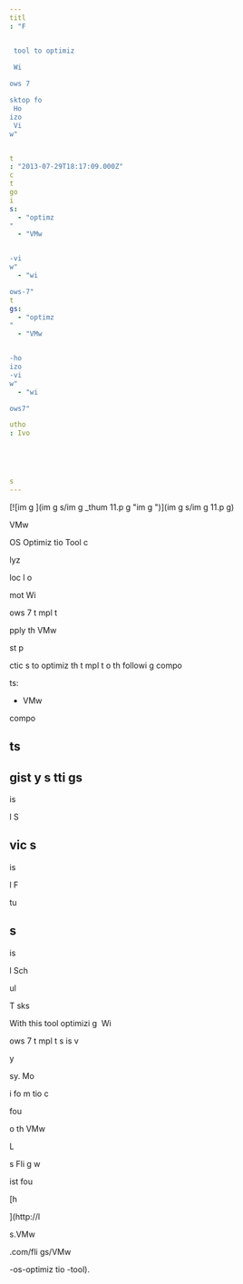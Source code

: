 ```yaml
---
titl
: "F


 tool to optimiz
 
 Wi

ows 7 

sktop fo
 Ho
izo
 Vi
w"


t
: "2013-07-29T18:17:09.000Z"
c
t
go
i
s: 
  - "optimz
"
  - "VMw


-vi
w"
  - "wi

ows-7"
t
gs: 
  - "optimz
"
  - "VMw


-ho
izo
-vi
w"
  - "wi

ows7"

utho
: Ivo 





s
---
```


[![im
g
](im
g
s/im
g
_thum
11.p
g "im
g
")](im
g
s/im
g
11.p
g)

VMw


 OS Optimiz
tio
 Tool c

 


lyz
 
 loc
l o
 

mot
 Wi

ows 7 t
mpl
t
 


 
pply th
 VMw


 

st p

ctic
s to optimiz
 th
 t
mpl
t
 o
 th
 followi
g compo


ts:

- VMw


 compo


ts
- 

gist
y s
tti
gs
- 
is

l
 S

vic
s
- 
is

l
 F

tu

s
- 
is

l
 Sch

ul

 T
sks

With this tool optimizi
g  
 Wi

ows 7 t
mpl
t
s is v

y 

sy. Mo

 i
fo
m
tio
 c

 

 fou

 o
 th
 VMw


 L

s Fli
g w

ist
 fou

 [h


](http://l

s.VMw


.com/fli
gs/VMw


-os-optimiz
tio
-tool).






